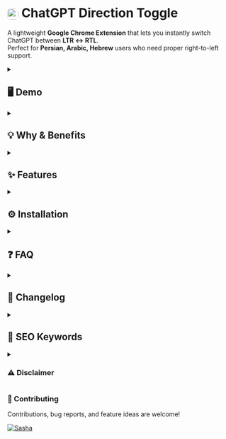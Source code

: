 # <img src="logo-1.png" alt="ChatGPT Direction Toggle Logo" width="25px" style="border-radius:8px; vertical-align:middle;"> **ChatGPT Direction Toggle**

A lightweight **Google Chrome Extension** that lets you instantly switch ChatGPT between **LTR ↔ RTL**.  
Perfect for **Persian, Arabic, Hebrew** users who need proper right-to-left support.

<details>
<summary><h2>🖥 Demo</h2></summary>
  
<img width="500" height="500" alt="image" src="https://github.com/user-attachments/assets/542ea778-334d-4d45-82c2-51aa9c50b5f8" />
<img width="500" height="514" alt="image" src="https://github.com/user-attachments/assets/26ef73d9-3b57-48db-9ea6-5de9146d7946" />
<img width="100" height="186" alt="Screenshot 2025-10-04 230338" src="https://github.com/user-attachments/assets/d7f8977b-d9f1-4034-85cc-0ffb4d979b50" />

<details>
  <summary><h3>Explained</h3></summary>
This extension adds a simple toggle via the **browser toolbar icon**:  

* **Click once** → Switch to **RTL** (Right-to-Left).  
* **Click again** → Switch back to **LTR** (Left-to-Right).  
* Shows a **green ON badge** when RTL mode is active.  

**In short:** read and write in the direction you prefer with a single click.  
</details>
</details>

<details>
<summary><h2>💡 Why & Benefits</h2></summary>

- Makes ChatGPT much more usable for **RTL languages** (Persian, Arabic, Hebrew).  
- One-click toggle directly from the browser toolbar.  
- Works seamlessly with **messages, input box, and editor**.  
- No external dependencies, no layout breaking.  

</details>

<details>
<summary><h2>✨ Features</h2></summary>

- Toggle via **extension icon click**.  
- Badge indicator → shows **ON** when RTL is active.  
- Persistent setting (remembers last mode).  
- Compatible with ChatGPT dynamic DOM updates.  
- Lightweight – no frameworks or extra libraries.  

</details>

<details>
<summary><h2>⚙️ Installation</h2></summary>

This is a **local Chrome Extension** (not yet in the Chrome Web Store).  

1. Clone or download this repository.  
2. Open Chrome → go to `chrome://extensions/`.  
3. Enable **Developer mode** (top-right).  
4. Click **Load unpacked** and select the project folder.  
5. A new icon appears in your toolbar.  
6. **Click the icon** to toggle RTL/LTR in ChatGPT.  

</details>

<details>
<summary><h2>❓ FAQ</h2></summary>

<details>
<summary><h3>🔹 Does it affect only ChatGPT?</h3></summary>
Yes. The extension only runs on <b>chat.openai.com</b> and <b>chatgpt.com</b>.
</details>

<details>
<summary><h3>🔹 Does it break the layout?</h3></summary>
No. It only modifies <b>text direction</b> and <b>alignment</b>.
</details>

<details>
<summary><h3>🔹 How can I see if RTL is enabled?</h3></summary>
When RTL mode is ON, the extension icon shows a **green ON badge**.  
</details>

<details>
<summary><h3>🔹 Does it save my last choice?</h3></summary>
Yes. It uses <b>chrome.storage</b> to persist your last setting.  
</details>

</details>

<details>
<summary><h2>📌 Changelog</h2></summary>

- **v2.0.0** – Migrated from Tampermonkey userscript to full Chrome Extension (Manifest V3).  
- **v1.1.0** – Improved toggle logic, persistence.  
- **v1.0.0** – Initial userscript release with button + Alt+R shortcut.  

</details>

<details>
<summary><h2>🔑 SEO Keywords</h2></summary>

chatgpt rtl, chatgpt chrome extension, chatgpt rtl extension, rtl support chatgpt, persian arabic hebrew chatgpt, chatgpt direction toggle extension, chatgpt ltr rtl switch  

</details>

<details>
<summary><h3>⚠️ Disclaimer</h3></summary>

This project is created **for educational and personal use only**.  
It is not affiliated with, endorsed by, or connected to **OpenAI** or **ChatGPT**.  
Use at your own risk. The author assumes no responsibility for any consequences arising from its use.  

</details>

### 🤝 Contributing

Contributions, bug reports, and feature ideas are welcome!  

[![Sasha](https://images.weserv.nl/?url=https://avatars.githubusercontent.com/u/127698692?v=4&w=35&h=35&mask=circle)](https://github.com/reza-nzri)

